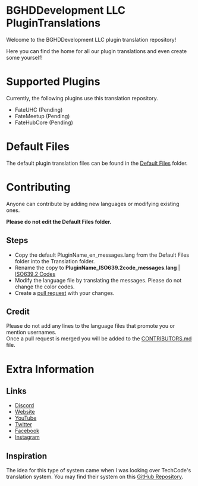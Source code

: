 # BGHDDevelopment LLC PluginTranslations
Welcome to the BGHDDevelopment LLC plugin translation repository!

Here you can find the home for all our plugin translations and even create some yourself!

# Supported Plugins
Currently, the following plugins use this translation repository.

- FateUHC (Pending)
- FateMeetup (Pending)
- FateHubCore (Pending)

# Default Files
The default plugin translation files can be found in the [Default Files](#) folder.

# Contributing
Anyone can contribute by adding new languages or modifying existing ones.

**Please do not edit the Default Files folder.**

## Steps
- Copy the default PluginName_en_messages.lang from the Default Files folder into the Translation folder.
- Rename the copy to **PluginName_ISO639.2code_messages.lang** | [ISO639.2 Codes](https://www.loc.gov/standards/iso639-2/php/code_list.php)
- Modify the language file by translating the messages. Please do not change the color codes.
- Create a [pull request](https://docs.github.com/en/github/collaborating-with-issues-and-pull-requests/about-pull-requests) with your changes.


## Credit
Please do not add any lines to the language files that promote you or mention usernames.  
Once a pull request is merged you will be added to the [CONTRIBUTORS.md](#) file.

# Extra Information
## Links
- [Discord](https://bghddevelopment.com/discord)
- [Website](https://bghddevelopment.com)
- [YouTube](https://youtube.com/BGHDDevelopment)
- [Twitter](https://twitter.com/BGHDDevelopment)
- [Facebook](https://facebook.com/BGHDDevelopment)
- [Instagram](https://instagram.com/BGHDDevelopment)

## Inspiration
The idea for this type of system came when I was looking over TechCode's translation system.
You may find their system on this [GitHub Repository](https://github.com/TechsCode-Team/PluginTranslations).